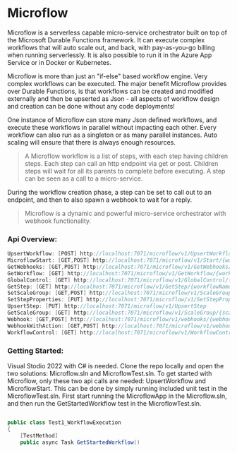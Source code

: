 # Microflow

Microflow is a serverless capable micro-service orchestrator built on top of the Microsoft Durable Functions framework. It can execute complex workflows that will auto scale out, and back, with pay-as-you-go billing when running serverlessly. It is also possible to run it in the Azure App Service or in Docker or Kubernetes.

Microflow is more than just an "if-else" based workflow engine. Very complex workflows can be executed. The major benefit Microflow provides over Durable Functions, is that workflows can be created and modified externally and then be upserted as Json - all aspects of workflow design and creation can be done without any code deployments!

One instance of Microflow can store many Json defined workflows, and execute these workflows in parallel without impacting each other. Every workflow can also run as a singleton or as many parallel instances. Auto scaling will ensure that there is always enough resources.

> A Microflow workflow is a list of steps, with each step having children steps. Each step can call an http endpoint via get or post. Children steps will wait for all its parents to complete before executing. A step can be seen as a call to a micro-service.

During the workflow creation phase, a step can be set to call out to an endpoint, and then to also spawn a webhook to wait for a reply. 

> Microflow is a dynamic and powerful micro-service orchestrator with webhook functionality.

### Api Overview:

```scala
UpsertWorkflow: [POST] http://localhost:7071/microflow/v1/UpsertWorkflow/{globalKey?}
MicroflowStart: [GET,POST] http://localhost:7071/microflow/v1/Start/{workflowName}/{instanceId?}
GetWebhooks: [GET,POST] http://localhost:7071/microflow/v1/GetWebhooks/{workflowName}/{webhookId}/{stepNumber}/{instanceGuid?}
GetWorkflow: [GET] http://localhost:7071/microflow/v1/GetWorkflow/{workflowName}
GlobalControl: [GET] http://localhost:7071/microflow/v1/GlobalControl/{cmd}/{globalKey}
GetStep: [GET] http://localhost:7071/microflow/v1/GetStep/{workflowName}/{stepNumber}
SetScaleGroup: [GET,POST] http://localhost:7071/microflow/v1/ScaleGroup/{scaleGroupId}/{maxInstanceCount}/{maxWaitSeconds:int?}
SetStepProperties: [PUT] http://localhost:7071/microflow/v1/SetStepProperties/{workflowName}/{stepNumber}
UpsertStep: [PUT] http://localhost:7071/microflow/v1/UpsertStep
GetScaleGroup: [GET] http://localhost:7071/microflow/v1/ScaleGroup/{scaleGroupId}
Webhook: [GET,POST] http://localhost:7071/microflow/v1/webhooks/{webhookId}
WebhookWithAction: [GET,POST] http://localhost:7071/microflow/v1/webhooks/{webhookId}/{action}
WorkflowControl: [GET] http://localhost:7071/microflow/v1/WorkflowControl/{cmd}/{workflowName}/{workflowVersion}
```
### Getting Started:
Visual Stodio 2022 with C# is needed. Clone the repo locally and open the two solutions: Microflow.sln and MicroflowTest.sln. To get started with Microflow, only these two api calls are needed: UpsertWorkflow and MicroflowStart. This can be done by simply running included unit test in the MicroflowTest.sln. First start running the MicroflowApp in the Microflow.sln, and then run the GetStartedWorkflow test in the MicroflowTest.sln.
   
```csharp

public class Test1_WorkflowExecution
{
    [TestMethod]
    public async Task GetStartedWorkflow()

```
